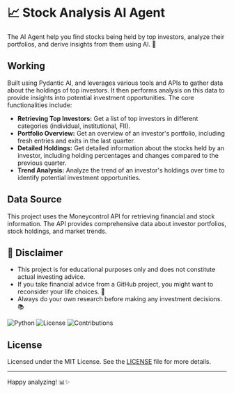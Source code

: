 # 📈 Stock Analysis AI Agent

The AI Agent help you find stocks being held by top investors, analyze their portfolios, and derive insights from them using AI. 🚀

## Working

Built using Pydantic AI, and leverages various tools and APIs to gather data about the holdings of top investors. It then performs analysis on this data to provide insights into potential investment opportunities. The core functionalities include:

- **Retrieving Top Investors:** Get a list of top investors in different categories (individual, institutional, FII).
- **Portfolio Overview:** Get an overview of an investor's portfolio, including fresh entries and exits in the last quarter.
- **Detailed Holdings:** Get detailed information about the stocks held by an investor, including holding percentages and changes compared to the previous quarter.
- **Trend Analysis:** Analyze the trend of an investor's holdings over time to identify potential investment opportunities.

## Data Source

This project uses the Moneycontrol API for retrieving financial and stock information. The API provides comprehensive data about investor portfolios, stock holdings, and market trends.

## 🚨 Disclaimer
 - This project is for educational purposes only and does not constitute actual investing advice.
 - If you take financial advice from a GitHub project, you might want to reconsider your life choices. 🧐
 - Always do your own research before making any investment decisions. 📚

![Python](https://img.shields.io/badge/Python-3.8%2B-blue)
![License](https://img.shields.io/badge/License-MIT-green)
![Contributions](https://img.shields.io/badge/Contributions-Welcome-brightgreen)

## License

Licensed under the MIT License. See the [LICENSE](LICENSE) file for more details.

---

Happy analyzing! 📊✨